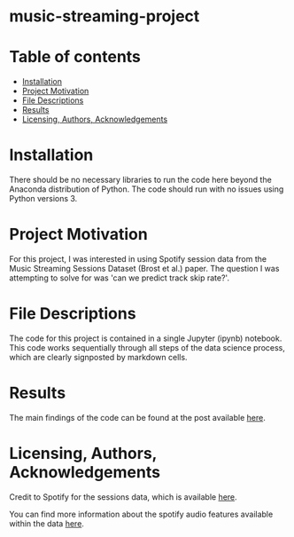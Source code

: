 # music-streaming-project

# Table of contents
- [Installation](#installation)
- [Project Motivation](#project-motivation)
- [File Descriptions](#file-descriptions)
- [Results](#results)
- [Licensing, Authors, Acknowledgements](#Licensing-authors-acknowledgements)

# Installation
There should be no necessary libraries to run the code here beyond the Anaconda distribution of Python. The code should run with no issues using Python versions 3.

# Project Motivation
For this project, I was interested in using Spotify session data from the Music Streaming Sessions Dataset (Brost et al.) paper. The question I was attempting to solve for was 'can we predict track skip rate?'.

# File Descriptions
The code for this project is contained in a single Jupyter (ipynb) notebook. This code works sequentially through all steps of the data science process, which are clearly signposted by markdown cells.

# Results
The main findings of the code can be found at the post available  [here]().

# Licensing, Authors, Acknowledgements
Credit to Spotify for the sessions data, which is available [here]((https://research.atspotify.com/publications/the-music-streaming-sessions-dataset-short-paper/)).

You can find more information about the spotify audio features available within the data [here](https://developer.spotify.com/documentation/web-api/reference/#/operations/get-audio-features).
